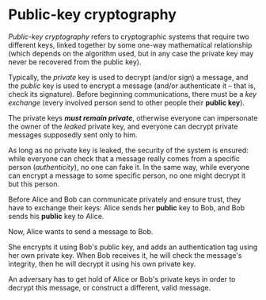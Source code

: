 # Public-key cryptography

_Public-key cryptography_ refers to cryptographic systems that require two
different keys, linked together by some one-way mathematical relationship (which
depends on the algorithm used, but in any case the private key may never be
recovered from the public key).

Typically, the _private_ key is used to decrypt (and/or sign) a message, and the
_public_ key is used to encrypt a message (and/or authenticate it – that is,
check its signature). Before beginning communications, there must be a _key
exchange_ (every involved person send to other people their **public key**).

The private keys **_must remain private_**, otherwise everyone can impersonate
the owner of the _leaked_ private key, and everyone can decrypt private messages
supposedly sent only to him.

As long as no private key is leaked, the security of the system is ensured:
while everyone can check that a message really comes from a specific person
(_authenticity_), no one can fake it. In the same way, while everyone can
encrypt a message to some specific person, no one might decrypt it but this
person.

Before Alice and Bob can communicate privately and ensure trust, they have to
exchange their keys: Alice sends her **public** key to Bob, and Bob sends his
**public** key to Alice.

Now, Alice wants to send a message to Bob.

She encrypts it using Bob's public key, and adds an authentication tag using her
own private key. When Bob receives it, he will check the message's integrity,
then he will decrypt it using his own private key.

An adversary has to get hold of Alice or Bob's private keys in order to decrypt
this message, or construct a different, valid message.
